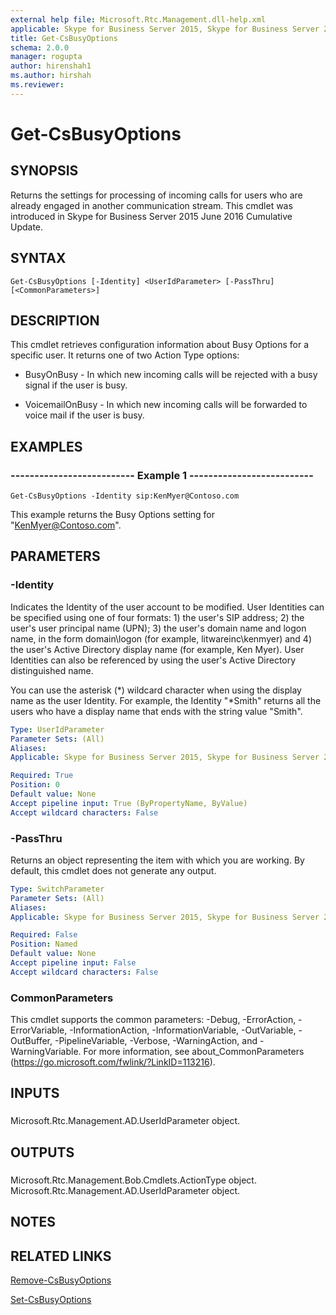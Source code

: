 ```yaml
---
external help file: Microsoft.Rtc.Management.dll-help.xml
applicable: Skype for Business Server 2015, Skype for Business Server 2019
title: Get-CsBusyOptions
schema: 2.0.0
manager: rogupta
author: hirenshah1
ms.author: hirshah
ms.reviewer:
---
```


# Get-CsBusyOptions

## SYNOPSIS
Returns the settings for processing of incoming calls for users who are already engaged in another communication stream. This cmdlet was introduced in Skype for Business Server 2015 June 2016 Cumulative Update.

## SYNTAX

```
Get-CsBusyOptions [-Identity] <UserIdParameter> [-PassThru] [<CommonParameters>]
```

## DESCRIPTION
This cmdlet retrieves configuration information about Busy Options for a specific user. It returns one of two Action Type options:

* BusyOnBusy - In which new incoming calls will be rejected with a busy signal if the user is busy.

* VoicemailOnBusy - In which new incoming calls will be forwarded to voice mail if the user is busy.


## EXAMPLES

### -------------------------- Example 1 --------------------------
```
Get-CsBusyOptions -Identity sip:KenMyer@Contoso.com
```

This example returns the Busy Options setting for "KenMyer@Contoso.com".


## PARAMETERS

### -Identity
Indicates the Identity of the user account to be modified. User Identities can be specified using one of four formats: 1) the user's SIP address; 2) the user's user principal name (UPN); 3) the user's domain name and logon name, in the form domain\logon (for example, litwareinc\kenmyer) and 4) the user's Active Directory display name (for example, Ken Myer). User Identities can also be referenced by using the user's Active Directory distinguished name.

You can use the asterisk (*) wildcard character when using the display name as the user Identity. For example, the Identity "*Smith" returns all the users who have a display name that ends with the string value "Smith".

```yaml
Type: UserIdParameter
Parameter Sets: (All)
Aliases: 
Applicable: Skype for Business Server 2015, Skype for Business Server 2019

Required: True
Position: 0
Default value: None
Accept pipeline input: True (ByPropertyName, ByValue)
Accept wildcard characters: False
```

### -PassThru
Returns an object representing the item with which you are working. By default, this cmdlet does not generate any output.

```yaml
Type: SwitchParameter
Parameter Sets: (All)
Aliases: 
Applicable: Skype for Business Server 2015, Skype for Business Server 2019

Required: False
Position: Named
Default value: None
Accept pipeline input: False
Accept wildcard characters: False
```

### CommonParameters
This cmdlet supports the common parameters: -Debug, -ErrorAction, -ErrorVariable, -InformationAction, -InformationVariable, -OutVariable, -OutBuffer, -PipelineVariable, -Verbose, -WarningAction, and -WarningVariable. For more information, see about_CommonParameters (https://go.microsoft.com/fwlink/?LinkID=113216).


## INPUTS

### 
Microsoft.Rtc.Management.AD.UserIdParameter object.


## OUTPUTS

### 
Microsoft.Rtc.Management.Bob.Cmdlets.ActionType object.
Microsoft.Rtc.Management.AD.UserIdParameter object.


## NOTES


## RELATED LINKS
[Remove-CsBusyOptions](https://docs.microsoft.com/powershell/module/skype/remove-csbusyoptions?view=skype-ps)

[Set-CsBusyOptions](https://docs.microsoft.com/powershell/module/skype/set-csbusyoptions?view=skype-ps)
